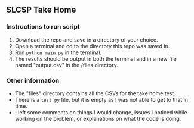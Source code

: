 ## SLCSP Take Home
### Instructions to run script

1. Download the repo and save in a directory of your choice.
2. Open a terminal and cd to the directory this repo was saved in.
3. Run `python main.py` in the terminal.
4. The results should be output in both the terminal and in a new file named "output.csv" in the /files directory.

### Other information

- The "files" directory contains all the CSVs for the take home test.
- There is a `test.py` file, but it is empty as I was not able to get to that in time.
- I left some comments on things I would change, issues I noticed while working on the problem, or explanations on what the code is doing.
